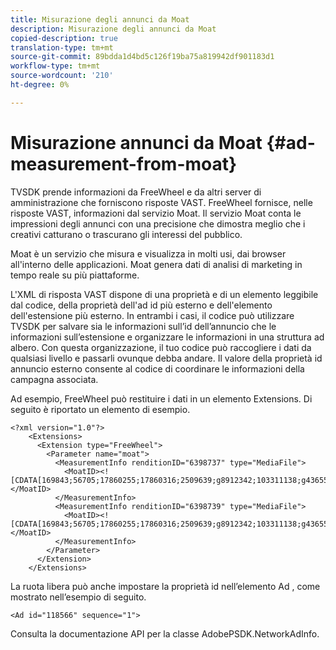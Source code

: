 ```yaml
---
title: Misurazione degli annunci da Moat
description: Misurazione degli annunci da Moat
copied-description: true
translation-type: tm+mt
source-git-commit: 89bdda1d4bd5c126f19ba75a819942df901183d1
workflow-type: tm+mt
source-wordcount: '210'
ht-degree: 0%

---
```



# Misurazione annunci da Moat {#ad-measurement-from-moat}

TVSDK prende informazioni da FreeWheel e da altri server di amministrazione che forniscono risposte VAST. FreeWheel fornisce, nelle risposte VAST, informazioni dal servizio Moat. Il servizio Moat conta le impressioni degli annunci con una precisione che dimostra meglio che i creativi catturano o trascurano gli interessi del pubblico.

Moat è un servizio che misura e visualizza in molti usi, dai browser all&#39;interno delle applicazioni. Moat genera dati di analisi di marketing in tempo reale su più piattaforme.

L&#39;XML di risposta VAST dispone di una proprietà e di un elemento leggibile dal codice, della proprietà dell&#39;ad id più esterno e dell&#39;elemento dell&#39;estensione più esterno. In entrambi i casi, il codice può utilizzare TVSDK per salvare sia le informazioni sull’id dell’annuncio che le informazioni sull’estensione e organizzare le informazioni in una struttura ad albero. Con questa organizzazione, il tuo codice può raccogliere i dati da qualsiasi livello e passarli ovunque debba andare. Il valore della proprietà id annuncio esterno consente al codice di coordinare le informazioni della campagna associata.

Ad esempio, FreeWheel può restituire i dati in un elemento Extensions. Di seguito è riportato un elemento di esempio.

```
<?xml version="1.0"?> 
    <Extensions> 
      <Extension type="FreeWheel"> 
        <Parameter name="moat"> 
          <MeasurementInfo renditionID="6398737" type="MediaFile"> 
            <MoatID><![CDATA[169843;56705;17860255;17860316;2509639;g8912342;103311138;g436558;530633]]></MoatID> 
          </MeasurementInfo> 
          <MeasurementInfo renditionID="6398739" type="MediaFile"> 
            <MoatID><![CDATA[169843;56705;17860255;17860316;2509639;g8912342;103311138;g436558;530633]]></MoatID> 
          </MeasurementInfo> 
        </Parameter> 
      </Extension> 
    </Extensions> 
```

La ruota libera può anche impostare la proprietà id nell’elemento Ad , come mostrato nell’esempio di seguito.

```
<Ad id="118566" sequence="1">
```

Consulta la documentazione API per la classe AdobePSDK.NetworkAdInfo.
